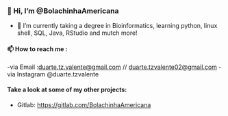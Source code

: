 ### 👋 Hi, I’m @BolachinhaAmericana
- 🌱 I’m currently taking a degree in Bioinformatics, learning python, linux shell, SQL, Java, RStudio and mutch more!
#### 📫 How to reach me :
-via Email :duarte.tz.valente@gmail.com // duarte.tzvalente02@gmail.com
-via Instagram @duarte.tzvalente

#### Take a look at some of my other projects: 
- Gitlab: https://gitlab.com/BolachinhaAmericana

<!---
BolachinhaAmericana/BolachinhaAmericana is a ✨ special ✨ repository because its `README.md` (this file) appears on your GitHub profile.
You can click the Preview link to take a look at your changes.
--->
